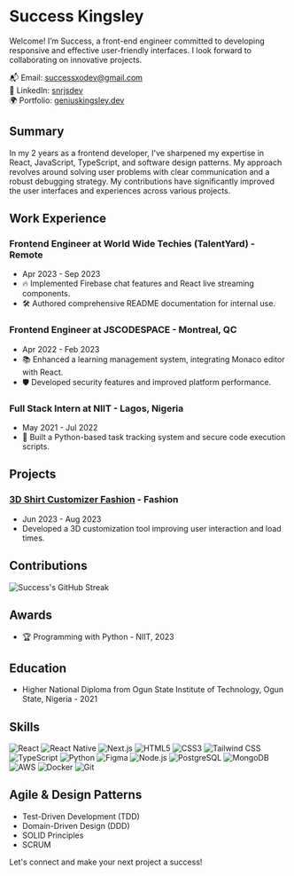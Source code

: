 # Success Kingsley

Welcome! I’m Success, a front-end engineer committed to developing responsive and effective user-friendly interfaces. I look forward to collaborating on innovative projects.

📬 Email: [successxodev@gmail.com](mailto:successxodev@gmail.com)  
🔗 LinkedIn: [snrjsdev](https://www.linkedin.com/in/snrjsdev)  
🌍 Portfolio: [geniuskingsley.dev](https://geniuskingsley.dev)

## Summary

In my 2 years as a frontend developer, I've sharpened my expertise in React, JavaScript, TypeScript, and software design patterns. My approach revolves around solving user problems with clear communication and a robust debugging strategy. My contributions have significantly improved the user interfaces and experiences across various projects.

## Work Experience

### Frontend Engineer at World Wide Techies (TalentYard) - Remote
- Apr 2023 - Sep 2023
- 🔥 Implemented Firebase chat features and React live streaming components.
- 🛠️ Authored comprehensive README documentation for internal use.

### Frontend Engineer at JSCODESPACE - Montreal, QC
- Apr 2022 - Feb 2023
- 📚 Enhanced a learning management system, integrating Monaco editor with React.
- 🛡️ Developed security features and improved platform performance.

### Full Stack Intern at NIIT - Lagos, Nigeria
- May 2021 - Jul 2022
- 🚀 Built a Python-based task tracking system and secure code execution scripts.

## Projects

### [3D Shirt Customizer Fashion](https://threejs-design.vercel.app) - Fashion
- Jun 2023 - Aug 2023
- Developed a 3D customization tool improving user interaction and load times.

## Contributions
![Success's GitHub Streak](https://github-readme-streak-stats.herokuapp.com/?user=xosnrdev&theme=dark&background=000000)

## Awards

- 🏆 Programming with Python - NIIT, 2023

## Education

- Higher National Diploma from Ogun State Institute of Technology, Ogun State, Nigeria - 2021

## Skills

![React](https://img.shields.io/badge/React-20232A?style=flat-square&logo=react)
![React Native](https://img.shields.io/badge/React_Native-20232A?style=flat-square&logo=react)
![Next.js](https://img.shields.io/badge/Next.js-black?style=flat-square&logo=next.js)
![HTML5](https://img.shields.io/badge/HTML5-E34F26?style=flat-square&logo=html5)
![CSS3](https://img.shields.io/badge/CSS3-1572B6?style=flat-square&logo=css3)
![Tailwind CSS](https://img.shields.io/badge/Tailwind_CSS-06B6D4?style=flat-square&logo=tailwind-css)
![TypeScript](https://img.shields.io/badge/TypeScript-007ACC?style=flat-square&logo=typescript)
![Python](https://img.shields.io/badge/Python-3776AB?style=flat-square&logo=python)
![Figma](https://img.shields.io/badge/Figma-F24E1E?style=flat-square&logo=figma)
![Node.js](https://img.shields.io/badge/Node.js-43853D?style=flat-square&logo=node.js)
![PostgreSQL](https://img.shields.io/badge/PostgreSQL-316192?style=flat-square&logo=postgresql)
![MongoDB](https://img.shields.io/badge/MongoDB-4EA94B?style=flat-square&logo=mongodb)
![AWS](https://img.shields.io/badge/AWS-232F3E?style=flat-square&logo=amazon-aws)
![Docker](https://img.shields.io/badge/Docker-1572B6?style=flat-square&logo=docker)
![Git](https://img.shields.io/badge/Git-F05032?style=flat-square&logo=git)

## Agile & Design Patterns

- Test-Driven Development (TDD)
- Domain-Driven Design (DDD)
- SOLID Principles
- SCRUM

Let's connect and make your next project a success!

